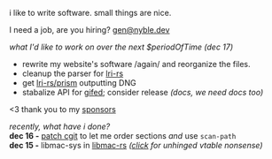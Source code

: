 i like to write software. small things are nice.

I need a job, are you hiring? [gen@nyble.dev](mailto:gen@nyble.dev)

*what I'd like to work on over the next $periodOfTime (dec 17)*
- rewrite my website's software /again/ and reorganize the files.
- cleanup the parser for [lri-rs][lri-rs]
- get [lri-rs/prism][prism] outputting DNG
- stabalize API for [gifed]; consider release *(docs, we need docs too)*

[lri-rs]: https://github.com/gennyble/lri-rs
[prism]: https://github.com/gennyble/lri-rs/tree/main/prism
[gifed]: https://github.com/gennyble/gifed

<3 thank you to my [sponsors](https://github.com/sponsors/gennyble)

*recently, what have i done?*  
**dec 16 -** [patch cgit][cgit-patch] to let me order sections *and* use `scan-path`  
**dec 15 -** libmac-sys in [libmac-rs](https://github.com/gennyble/libmac-rs) *([click][vtable] for unhinged vtable nonsense)*

[cgit-patch]: https://git.nyble.dev/forks/cgit-pink/commit/?id=733a517036bc5ad3327b41f494b0d09cd2470262
[vtable]: https://github.com/gennyble/libmac-rs/blob/dc760ccb32159509ebafe31936aaa46246cc2761/libmac-sys/src/lib.rs#L99